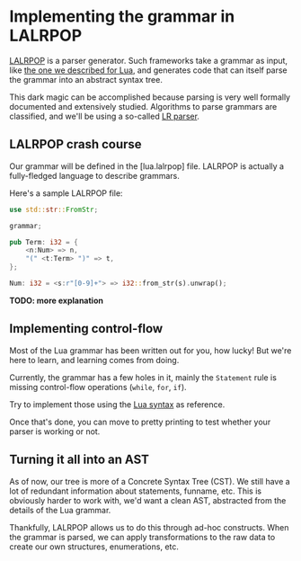 # Implementing the grammar in LALRPOP
[LALRPOP](https://github.com/lalrpop/lalrpop) is a parser generator. Such frameworks
take a grammar as input, like [the one we described for Lua](./lab1/lua_syntax.html),
and generates code that can itself parse the grammar into an abstract syntax tree.

This dark magic can be accomplished because parsing is very well formally documented
and extensively studied. Algorithms to parse grammars are classified, and we'll be using
a so-called [LR parser](https://en.wikipedia.org/wiki/LR_parser).

## LALRPOP crash course
Our grammar will be defined in the [lua.lalrpop] file. LALRPOP is actually a fully-fledged
language to describe grammars.

Here's a sample LALRPOP file:
```rust
use std::str::FromStr;

grammar;

pub Term: i32 = {
    <n:Num> => n,
    "(" <t:Term> ")" => t,
};

Num: i32 = <s:r"[0-9]+"> => i32::from_str(s).unwrap();
```
**TODO: more explanation**

## Implementing control-flow
Most of the Lua grammar has been written out for you, how lucky! But we're here
to learn, and learning comes from doing.

Currently, the grammar has a few holes in it, mainly the `Statement` rule is missing
control-flow operations (`while`, `for`, `if`).

Try to implement those using the [Lua syntax](./lab1/lua_syntax.html) as reference.

Once that's done, you can move to pretty printing to test whether your parser is working
or not.

## Turning it all into an AST
As of now, our tree is more of a Concrete Syntax Tree (CST). We still have a lot
of redundant information about statements, funname, etc. This is obviously harder
to work with, we'd want a clean AST, abstracted from the details of the Lua grammar.

Thankfully, LALRPOP allows us to do this through ad-hoc constructs. When the grammar
is parsed, we can apply transformations to the raw data to create our own structures,
enumerations, etc.

